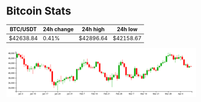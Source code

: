# Bitcoin Stats

BTC/USDT|24h change|24h high|24h low|
|---|---|---|---|
|$42638.84|0.41%|$42896.64|$42158.67|

<img src="./chart.svg">
